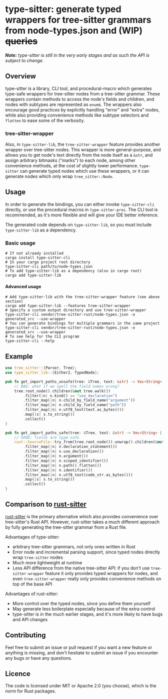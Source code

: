 # type-sitter: generate typed wrappers for tree-sitter grammars from node-types.json and (WIP) ~~queries~~

***Note:** type-sitter is still in the very early stages and as such the API is subject to change.*

## Overview

type-sitter is a library, CLI tool, and procedural-macro which generates type-safe wrappers for tree-sitter nodes from a tree-sitter grammar. These wrappers contain methods to access the node's fields and children, and nodes with subtypes are represented as `enum`s. The wrappers also encourage good practices by explicitly handling "error" and "extra" nodes, while also providing convenience methods like subtype selectors and `flatten` to ease some of the verbosity.

### tree-sitter-wrapper

Also, in `type-sitter-lib`, the `tree-sitter-wrapper` feature provides another wrapper over tree-sitter nodes. This wrapper is more general-purpose, and allows you to get node's text directly from the node itself as a `&str`, and assign arbitrary bitmasks ("marks") to each node, among other convenience methods, at the cost of slightly lower performance. `type-sitter` can generate typed nodes which use these wrappers, or it can generate nodes which only wrap `tree_sitter::Node`.

## Usage

In order to generate the bindings, you can either invoke `type-sitter-cli` directly, or use the procedural macros in `type-sitter-proc`. The CLI tool is recommended, as it's more flexible and will give your IDE better inference.

The generated code depends on `type-sitter-lib`, so you must include `type-sitter-lib` as a dependency.

### Basic usage

```shell
# If not already installed
cargo install type-sitter-cli
# In your cargo project root directory
type-sitter-cli path/to/node-types.json
# To add type-sitter-lib as a dependency (also in cargo root)
cargo add type-sitter-lib
```

#### Advanced usage

```shell
# Add type-sitter-lib with the tree-sitter-wrapper feature (see above section)
cargo add type-sitter-lib --features tree-sitter-wrapper
# Specify a custom output directory and use tree-sitter-wrapper
type-sitter-cli vendor/tree-sitter-rust/node-types.json -o generated_src --use-wrapper
# You can generate bindings for multiple grammars in the same project
type-sitter-cli vendor/tree-sitter-rust/node-types.json -o generated_src --use-wrapper
# To see help for the CLI program
type-sitter-cli --help
```

## Example

```rust
use tree_sitter::{Parser, Tree};
use type_sitter_lib::{Either2, TypedNode};

pub fn get_import_paths_unsafe(tree: &Tree, text: &str) -> Vec<String> {
    // BAD: what if we spell the field names wrong?
    tree.root_node().children(&mut tree.walk())
        .filter(|n| n.kind() == "use_declaration")
        .filter_map(|n| n.child_by_field_name("argument"))
        .filter_map(|n| n.child_by_field_name("path"))
        .filter_map(|n| n.utf8_text(text.as_bytes()))
        .map(|s| s.to_string())
        .collect()
}

pub fn get_import_paths_safe(tree: &Tree, text: &str) -> Vec<String> {
    // GOOD: fields are type-safe
    rust::SourceFile::try_from(tree.root_node()).unwrap().children(&mut tree.walk())
        .filter_map(|n| n.declaration_statement())
        .filter_map(|n| n.use_declaration())
        .filter_map(|n| n.argument())
        .filter_map(|n| n.scoped_identifier())
        .filter_map(|n| n.path().flatten())
        .filter_map(|n| n.identifier())
        .filter_mao(|n| n.utf8_text(code_str.as_bytes()))
        .map(|s| s.to_string())
        .collect()
}
```

## Comparison to [rust-sitter](https://www.shadaj.me/writing/introducing-rust-sitter)

[rust-sitter](https://www.shadaj.me/writing/introducing-rust-sitter) is the primary alternative which also provides convenience over tree-sitter's Rust API. However, rust-sitter takes a much different approach by fully generating the tree-sitter grammar from a Rust file.

Advantages of type-sitter:

- arbitrary tree-sitter grammars, not only ones written in Rust
- Error node and incremental parsing support, since typed nodes directly wrap `tree-sitter` nodes
- Much more lightweight at runtime
- Less API difference from the native tree-sitter API: if you don't use `tree-sitter-wrapper` feature it only provides typed wrappers for nodes, and even `tree-sitter-wrapper` really only provides convenience methods on top of the base API

Advantages of rust-sitter:

- More control over the typed nodes, since you define them yourself
- May generate less boilerplate especially because of the extra control
- type-sitter is in the much earlier stages, and it's more likely to have bugs and API changes

## Contributing

Feel free to submit an issue or pull request if you want a new feature or anything is missing, and don't hesitate to submit an issue if you encounter any bugs or have any questions.

## Licence

The code is licensed under MIT or Apache 2.0 (you choose), which is the norm for Rust packages.
